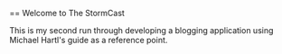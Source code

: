 == Welcome to The StormCast

This is my second run through developing a blogging application using Michael Hartl's guide as a reference point.